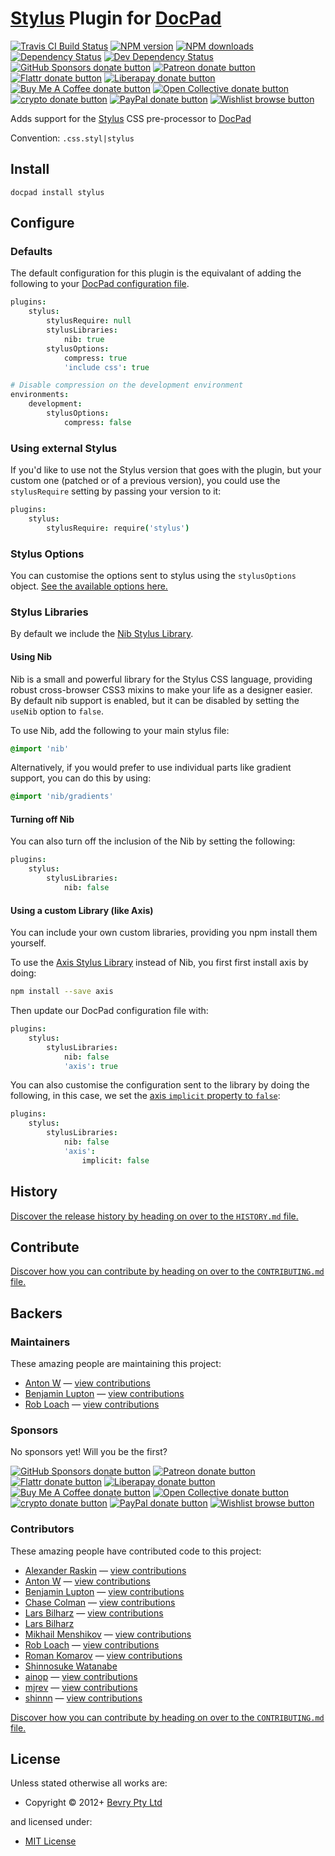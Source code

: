# [Stylus](http://learnboost.github.io/stylus/) Plugin for [DocPad](http://docpad.org)

<!-- BADGES/ -->

<span class="badge-travisci"><a href="http://travis-ci.com/docpad/docpad-plugin-stylus" title="Check this project's build status on TravisCI"><img src="https://img.shields.io/travis/com/docpad/docpad-plugin-stylus/master.svg" alt="Travis CI Build Status" /></a></span>
<span class="badge-npmversion"><a href="https://npmjs.org/package/docpad-plugin-stylus" title="View this project on NPM"><img src="https://img.shields.io/npm/v/docpad-plugin-stylus.svg" alt="NPM version" /></a></span>
<span class="badge-npmdownloads"><a href="https://npmjs.org/package/docpad-plugin-stylus" title="View this project on NPM"><img src="https://img.shields.io/npm/dm/docpad-plugin-stylus.svg" alt="NPM downloads" /></a></span>
<span class="badge-daviddm"><a href="https://david-dm.org/docpad/docpad-plugin-stylus" title="View the status of this project's dependencies on DavidDM"><img src="https://img.shields.io/david/docpad/docpad-plugin-stylus.svg" alt="Dependency Status" /></a></span>
<span class="badge-daviddmdev"><a href="https://david-dm.org/docpad/docpad-plugin-stylus#info=devDependencies" title="View the status of this project's development dependencies on DavidDM"><img src="https://img.shields.io/david/dev/docpad/docpad-plugin-stylus.svg" alt="Dev Dependency Status" /></a></span>
<br class="badge-separator" />
<span class="badge-githubsponsors"><a href="https://github.com/sponsors/balupton" title="Donate to this project using GitHub Sponsors"><img src="https://img.shields.io/badge/github-donate-yellow.svg" alt="GitHub Sponsors donate button" /></a></span>
<span class="badge-patreon"><a href="https://patreon.com/bevry" title="Donate to this project using Patreon"><img src="https://img.shields.io/badge/patreon-donate-yellow.svg" alt="Patreon donate button" /></a></span>
<span class="badge-flattr"><a href="https://flattr.com/profile/balupton" title="Donate to this project using Flattr"><img src="https://img.shields.io/badge/flattr-donate-yellow.svg" alt="Flattr donate button" /></a></span>
<span class="badge-liberapay"><a href="https://liberapay.com/bevry" title="Donate to this project using Liberapay"><img src="https://img.shields.io/badge/liberapay-donate-yellow.svg" alt="Liberapay donate button" /></a></span>
<span class="badge-buymeacoffee"><a href="https://buymeacoffee.com/balupton" title="Donate to this project using Buy Me A Coffee"><img src="https://img.shields.io/badge/buy%20me%20a%20coffee-donate-yellow.svg" alt="Buy Me A Coffee donate button" /></a></span>
<span class="badge-opencollective"><a href="https://opencollective.com/bevry" title="Donate to this project using Open Collective"><img src="https://img.shields.io/badge/open%20collective-donate-yellow.svg" alt="Open Collective donate button" /></a></span>
<span class="badge-crypto"><a href="https://bevry.me/crypto" title="Donate to this project using Cryptocurrency"><img src="https://img.shields.io/badge/crypto-donate-yellow.svg" alt="crypto donate button" /></a></span>
<span class="badge-paypal"><a href="https://bevry.me/paypal" title="Donate to this project using Paypal"><img src="https://img.shields.io/badge/paypal-donate-yellow.svg" alt="PayPal donate button" /></a></span>
<span class="badge-wishlist"><a href="https://bevry.me/wishlist" title="Buy an item on our wishlist for us"><img src="https://img.shields.io/badge/wishlist-donate-yellow.svg" alt="Wishlist browse button" /></a></span>

<!-- /BADGES -->


Adds support for the [Stylus](http://learnboost.github.io/stylus/) CSS pre-processor to [DocPad](http://docpad.org)

Convention:  `.css.styl|stylus`


## Install

```
docpad install stylus
```


## Configure

### Defaults

The default configuration for this plugin is the equivalant of adding the following to your [DocPad configuration file](http://docpad.org/docs/config).

``` coffee
plugins:
	stylus:
		stylusRequire: null
		stylusLibraries:
			nib: true
		stylusOptions:
			compress: true
			'include css': true

# Disable compression on the development environment
environments:
	development:
		stylusOptions:
			compress: false
```

### Using external Stylus
If you'd like to use not the Stylus version that goes with the plugin, but your custom one (patched or of a previous version), you could use the `stylusRequire` setting by passing your version to it:

``` coffee
plugins:
	stylus:
		stylusRequire: require('stylus')
```

### Stylus Options
You can customise the options sent to stylus using the `stylusOptions` object. [See the available options here.](http://learnboost.github.io/stylus/docs/js.html)


### Stylus Libraries
By default we include the  [Nib Stylus Library](http://visionmedia.github.io/nib/).

#### Using Nib

Nib is a small and powerful library for the Stylus CSS language, providing robust cross-browser CSS3 mixins to make your life as a designer easier. By default nib support is enabled, but it can be disabled by setting the `useNib` option to `false`.

To use Nib, add the following to your main stylus file:
```css
@import 'nib'
```

Alternatively, if you would prefer to use individual parts like gradient support, you can do this by using:
```css
@import 'nib/gradients'
```

#### Turning off Nib

You can also turn off the inclusion of the Nib by setting the following:

``` coffee
plugins:
	stylus:
		stylusLibraries:
			nib: false
```


#### Using a custom Library (like Axis)

You can include your own custom libraries, providing you npm install them yourself.

To use the [Axis Stylus Library](http://roots.cx/axis/) instead of Nib, you first first install axis by doing:

``` bash
npm install --save axis
```

Then update our DocPad configuration file with:

``` coffee
plugins:
	stylus:
		stylusLibraries:
			nib: false
			'axis': true
```

You can also customise the configuration sent to the library by doing the following, in this case, we set the [axis `implicit` property to `false`](https://github.com/jenius/axis#usage):

``` coffee
plugins:
	stylus:
		stylusLibraries:
			nib: false
			'axis':
				implicit: false
```






<!-- HISTORY/ -->

<h2>History</h2>

<a href="https://github.com/docpad/docpad-plugin-stylus/blob/master/HISTORY.md#files">Discover the release history by heading on over to the <code>HISTORY.md</code> file.</a>

<!-- /HISTORY -->


<!-- CONTRIBUTE/ -->

<h2>Contribute</h2>

<a href="https://github.com/docpad/docpad-plugin-stylus/blob/master/CONTRIBUTING.md#files">Discover how you can contribute by heading on over to the <code>CONTRIBUTING.md</code> file.</a>

<!-- /CONTRIBUTE -->


<!-- BACKERS/ -->

<h2>Backers</h2>

<h3>Maintainers</h3>

These amazing people are maintaining this project:

<ul><li><a href="https://github.com/timaschew">Anton W</a> — <a href="https://github.com/docpad/docpad-plugin-stylus/commits?author=timaschew" title="View the GitHub contributions of Anton W on repository docpad/docpad-plugin-stylus">view contributions</a></li>
<li><a href="https://github.com/balupton">Benjamin Lupton</a> — <a href="https://github.com/docpad/docpad-plugin-stylus/commits?author=balupton" title="View the GitHub contributions of Benjamin Lupton on repository docpad/docpad-plugin-stylus">view contributions</a></li>
<li><a href="https://github.com/RobLoach">Rob Loach</a> — <a href="https://github.com/docpad/docpad-plugin-stylus/commits?author=RobLoach" title="View the GitHub contributions of Rob Loach on repository docpad/docpad-plugin-stylus">view contributions</a></li></ul>

<h3>Sponsors</h3>

No sponsors yet! Will you be the first?

<span class="badge-githubsponsors"><a href="https://github.com/sponsors/balupton" title="Donate to this project using GitHub Sponsors"><img src="https://img.shields.io/badge/github-donate-yellow.svg" alt="GitHub Sponsors donate button" /></a></span>
<span class="badge-patreon"><a href="https://patreon.com/bevry" title="Donate to this project using Patreon"><img src="https://img.shields.io/badge/patreon-donate-yellow.svg" alt="Patreon donate button" /></a></span>
<span class="badge-flattr"><a href="https://flattr.com/profile/balupton" title="Donate to this project using Flattr"><img src="https://img.shields.io/badge/flattr-donate-yellow.svg" alt="Flattr donate button" /></a></span>
<span class="badge-liberapay"><a href="https://liberapay.com/bevry" title="Donate to this project using Liberapay"><img src="https://img.shields.io/badge/liberapay-donate-yellow.svg" alt="Liberapay donate button" /></a></span>
<span class="badge-buymeacoffee"><a href="https://buymeacoffee.com/balupton" title="Donate to this project using Buy Me A Coffee"><img src="https://img.shields.io/badge/buy%20me%20a%20coffee-donate-yellow.svg" alt="Buy Me A Coffee donate button" /></a></span>
<span class="badge-opencollective"><a href="https://opencollective.com/bevry" title="Donate to this project using Open Collective"><img src="https://img.shields.io/badge/open%20collective-donate-yellow.svg" alt="Open Collective donate button" /></a></span>
<span class="badge-crypto"><a href="https://bevry.me/crypto" title="Donate to this project using Cryptocurrency"><img src="https://img.shields.io/badge/crypto-donate-yellow.svg" alt="crypto donate button" /></a></span>
<span class="badge-paypal"><a href="https://bevry.me/paypal" title="Donate to this project using Paypal"><img src="https://img.shields.io/badge/paypal-donate-yellow.svg" alt="PayPal donate button" /></a></span>
<span class="badge-wishlist"><a href="https://bevry.me/wishlist" title="Buy an item on our wishlist for us"><img src="https://img.shields.io/badge/wishlist-donate-yellow.svg" alt="Wishlist browse button" /></a></span>

<h3>Contributors</h3>

These amazing people have contributed code to this project:

<ul><li><a href="https://github.com/intval">Alexander Raskin</a> — <a href="https://github.com/docpad/docpad-plugin-stylus/commits?author=intval" title="View the GitHub contributions of Alexander Raskin on repository docpad/docpad-plugin-stylus">view contributions</a></li>
<li><a href="https://github.com/timaschew">Anton W</a> — <a href="https://github.com/docpad/docpad-plugin-stylus/commits?author=timaschew" title="View the GitHub contributions of Anton W on repository docpad/docpad-plugin-stylus">view contributions</a></li>
<li><a href="https://github.com/balupton">Benjamin Lupton</a> — <a href="https://github.com/docpad/docpad-plugin-stylus/commits?author=balupton" title="View the GitHub contributions of Benjamin Lupton on repository docpad/docpad-plugin-stylus">view contributions</a></li>
<li><a href="https://github.com/chase">Chase Colman</a> — <a href="https://github.com/docpad/docpad-plugin-stylus/commits?author=chase" title="View the GitHub contributions of Chase Colman on repository docpad/docpad-plugin-stylus">view contributions</a></li>
<li><a href="https://github.com/lbilharz">Lars Bilharz</a> — <a href="https://github.com/docpad/docpad-plugin-stylus/commits?author=lbilharz" title="View the GitHub contributions of Lars Bilharz on repository docpad/docpad-plugin-stylus">view contributions</a></li>
<li><a href="http://rplan.com">Lars Bilharz</a></li>
<li><a href="https://github.com/ixth">Mikhail Menshikov</a> — <a href="https://github.com/docpad/docpad-plugin-stylus/commits?author=ixth" title="View the GitHub contributions of Mikhail Menshikov on repository docpad/docpad-plugin-stylus">view contributions</a></li>
<li><a href="https://github.com/RobLoach">Rob Loach</a> — <a href="https://github.com/docpad/docpad-plugin-stylus/commits?author=RobLoach" title="View the GitHub contributions of Rob Loach on repository docpad/docpad-plugin-stylus">view contributions</a></li>
<li><a href="https://github.com/kizu">Roman Komarov</a> — <a href="https://github.com/docpad/docpad-plugin-stylus/commits?author=kizu" title="View the GitHub contributions of Roman Komarov on repository docpad/docpad-plugin-stylus">view contributions</a></li>
<li><a href="http://shinnn.github.io">Shinnosuke Watanabe</a></li>
<li><a href="https://github.com/ainop">ainop</a> — <a href="https://github.com/docpad/docpad-plugin-stylus/commits?author=ainop" title="View the GitHub contributions of ainop on repository docpad/docpad-plugin-stylus">view contributions</a></li>
<li><a href="https://github.com/mjrev">mjrev</a> — <a href="https://github.com/docpad/docpad-plugin-stylus/commits?author=mjrev" title="View the GitHub contributions of mjrev on repository docpad/docpad-plugin-stylus">view contributions</a></li>
<li><a href="https://github.com/shinnn">shinnn</a> — <a href="https://github.com/docpad/docpad-plugin-stylus/commits?author=shinnn" title="View the GitHub contributions of shinnn on repository docpad/docpad-plugin-stylus">view contributions</a></li></ul>

<a href="https://github.com/docpad/docpad-plugin-stylus/blob/master/CONTRIBUTING.md#files">Discover how you can contribute by heading on over to the <code>CONTRIBUTING.md</code> file.</a>

<!-- /BACKERS -->


<!-- LICENSE/ -->

<h2>License</h2>

Unless stated otherwise all works are:

<ul><li>Copyright &copy; 2012+ <a href="http://bevry.me">Bevry Pty Ltd</a></li></ul>

and licensed under:

<ul><li><a href="http://spdx.org/licenses/MIT.html">MIT License</a></li></ul>

<!-- /LICENSE -->
